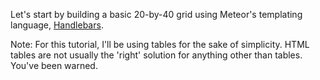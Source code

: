 Let's start by building a basic 20-by-40 grid using Meteor's templating language, [Handlebars](http://handlebarsjs.com/).

Note: For this tutorial, I'll be using tables for the sake of simplicity. HTML tables are not usually the 'right' solution for anything other than tables.  You've been warned.
